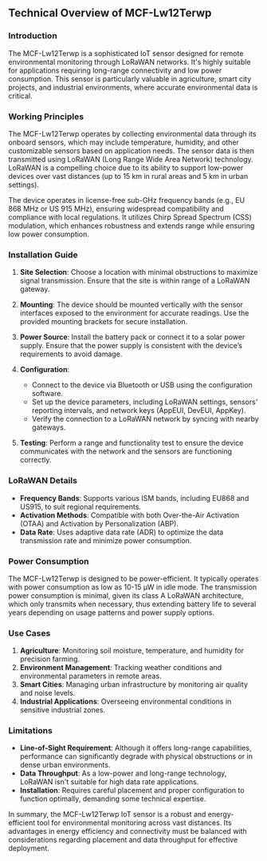 ## Technical Overview of MCF-Lw12Terwp

### Introduction
The MCF-Lw12Terwp is a sophisticated IoT sensor designed for remote environmental monitoring through LoRaWAN networks. It's highly suitable for applications requiring long-range connectivity and low power consumption. This sensor is particularly valuable in agriculture, smart city projects, and industrial environments, where accurate environmental data is critical.

### Working Principles
The MCF-Lw12Terwp operates by collecting environmental data through its onboard sensors, which may include temperature, humidity, and other customizable sensors based on application needs. The sensor data is then transmitted using LoRaWAN (Long Range Wide Area Network) technology. LoRaWAN is a compelling choice due to its ability to support low-power devices over vast distances (up to 15 km in rural areas and 5 km in urban settings).

The device operates in license-free sub-GHz frequency bands (e.g., EU 868 MHz or US 915 MHz), ensuring widespread compatibility and compliance with local regulations. It utilizes Chirp Spread Spectrum (CSS) modulation, which enhances robustness and extends range while ensuring low power consumption.

### Installation Guide

1. **Site Selection**: Choose a location with minimal obstructions to maximize signal transmission. Ensure that the site is within range of a LoRaWAN gateway.
   
2. **Mounting**: The device should be mounted vertically with the sensor interfaces exposed to the environment for accurate readings. Use the provided mounting brackets for secure installation.

3. **Power Source**: Install the battery pack or connect it to a solar power supply. Ensure that the power supply is consistent with the device’s requirements to avoid damage.

4. **Configuration**:
   - Connect to the device via Bluetooth or USB using the configuration software.
   - Set up the device parameters, including LoRaWAN settings, sensors' reporting intervals, and network keys (AppEUI, DevEUI, AppKey).
   - Verify the connection to a LoRaWAN network by syncing with nearby gateways.

5. **Testing**: Perform a range and functionality test to ensure the device communicates with the network and the sensors are functioning correctly.

### LoRaWAN Details
- **Frequency Bands**: Supports various ISM bands, including EU868 and US915, to suit regional requirements.
- **Activation Methods**: Compatible with both Over-the-Air Activation (OTAA) and Activation by Personalization (ABP).
- **Data Rate**: Uses adaptive data rate (ADR) to optimize the data transmission rate and minimize power consumption.

### Power Consumption
The MCF-Lw12Terwp is designed to be power-efficient. It typically operates with power consumption as low as 10-15 μW in idle mode. The transmission power consumption is minimal, given its class A LoRaWAN architecture, which only transmits when necessary, thus extending battery life to several years depending on usage patterns and power supply options.

### Use Cases
1. **Agriculture**: Monitoring soil moisture, temperature, and humidity for precision farming.
2. **Environment Management**: Tracking weather conditions and environmental parameters in remote areas.
3. **Smart Cities**: Managing urban infrastructure by monitoring air quality and noise levels.
4. **Industrial Applications**: Overseeing environmental conditions in sensitive industrial zones.

### Limitations
- **Line-of-Sight Requirement**: Although it offers long-range capabilities, performance can significantly degrade with physical obstructions or in dense urban environments.
- **Data Throughput**: As a low-power and long-range technology, LoRaWAN isn't suitable for high data rate applications.
- **Installation**: Requires careful placement and proper configuration to function optimally, demanding some technical expertise.

In summary, the MCF-Lw12Terwp IoT sensor is a robust and energy-efficient tool for environmental monitoring across vast distances. Its advantages in energy efficiency and connectivity must be balanced with considerations regarding placement and data throughput for effective deployment.